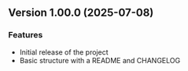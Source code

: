 ## Version 1.00.0 (2025-07-08)

### Features

- Initial release of the project
- Basic structure with a README and CHANGELOG
